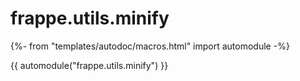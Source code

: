 # frappe.utils.minify

{%- from "templates/autodoc/macros.html" import automodule -%}

{{ automodule("frappe.utils.minify") }}